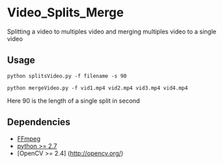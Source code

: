 # Video_Splits_Merge
Splitting a video to multiples video and merging multiples video to a single video

## Usage
  `python splitsVideo.py -f filename -s 90`
   
  `python mergeVideo.py -f vid1.mp4 vid2.mp4 vid3.mp4 vid4.mp4`
   
  Here 90 is the length of a single split in second
 
## Dependencies

- [FFmpeg](https://www.ffmpeg.org/download.html) 
- [python >= 2.7](https://www.python.org/) 
- [OpenCV >= 2.4] (http://opencv.org/)


